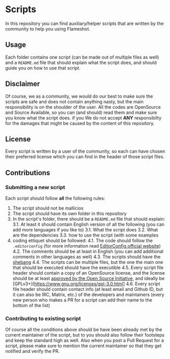 # Scripts

In this repository you can find auxiliary/helper scripts that are written by the community to help you using Flameshot.


## Usage

Each folder contains one script (can be made out of multiple files as well) and a `README.md` file that should explain what the script does, and should guide you on how to use that script.


## Disclaimer

Of course, we as a community, we would do our best to make sure the scripts are safe and does not contain anything nasty, but the main responsibility is on the shoulder of the user. All the codes are OpenSource and Source Available, so you can (and should) read them and make sure you know what the script does. if you  We do not accept **ANY** responsibilty for the damages that might be caused by the content of this repository.


## License

Every script is written by a user of the community, so each can have chosen their preferred license which you can find in the header of those script files.


## Contributions

### Submitting a new script

Each script should follow **all** the following rules:
1. The script should not be mallicios
2. The script should have its own folder in this repository
3. In the script's folder, there should be a `README.md` file that should explain:
   3.1. At least it should contain English version of all the following (you can add more languages if you like to)
   3.1. What the script does
   3.2. What are the dependencies
   3.3. how to use the script (with some examples
4. coding ettiquet should be followed:
   4.1. The code should follow the `.editorconfig` (for more information read [EditorConfig official website](https://editorconfig.org/))
   4.2. The comments should be at least in English (you can add additional comments in other languages as well)
   4.3. The scripts should have the [shebang](https://en.wikipedia.org/wiki/Shebang_(Unix))
   4.4. The scripts can be multiple files, but the one the main one that should be executed should have the executible
   4.5. Every script file header should contain a copy of an OpenSource license, and the license should be at least [approved by the Open Source Initiative](https://opensource.org/licenses/category), and ideally be [GPLv3+](https://www.gnu.org/licenses/gpl-3.0.html]
   4.6. Every script file header should contain contact info (at least email and Github ID, but it can also be IRC, Matrix, etc.) of the developers and maintainers (every new person who makes a PR for a script can add their name to the bottom of the list)


### Contributing to existing script

Of course all the conditions above should be have been already met by the current maintainer of the script, but to you should also follow their footsteps and keep the standard high as well. Also when you post a Pull Request for a script, please make sure to mention the current maintainer so that they get notified and verify the PR. 
